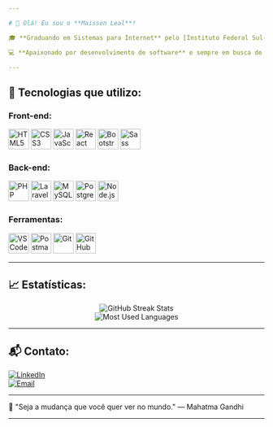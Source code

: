 ```yaml
---

# 👋 Olá! Eu sou o **Maisson Leal**!

🎓 **Graduando em Sistemas para Internet** pelo [Instituto Federal Sul-rio-grandense - IFSUL](https://www.ifsul.edu.br/), Campus Pelotas.  

💻 **Apaixonado por desenvolvimento de software** e sempre em busca de aprender e compartilhar conhecimento. Aqui você encontrará repositórios com projetos acadêmicos, pessoais e de estudos!

---
```


## 🚀 **Tecnologias que utilizo:**
### **Front-end:**
<p align="left">
    <img src="https://cdn.jsdelivr.net/gh/devicons/devicon/icons/html5/html5-original.svg" alt="HTML5" width="40" height="40"/>
    <img src="https://cdn.jsdelivr.net/gh/devicons/devicon/icons/css3/css3-original.svg" alt="CSS3" width="40" height="40"/>
    <img src="https://cdn.jsdelivr.net/gh/devicons/devicon/icons/javascript/javascript-original.svg" alt="JavaScript" width="40" height="40"/>
    <img src="https://cdn.jsdelivr.net/gh/devicons/devicon/icons/react/react-original.svg" alt="React" width="40" height="40"/>
    <img src="https://cdn.jsdelivr.net/gh/devicons/devicon/icons/bootstrap/bootstrap-original.svg" alt="Bootstrap" width="40" height="40"/>
    <img src="https://cdn.jsdelivr.net/gh/devicons/devicon/icons/sass/sass-original.svg" alt="Sass" width="40" height="40"/>
</p>

### **Back-end:**
<p align="left">
    <img src="https://cdn.jsdelivr.net/gh/devicons/devicon/icons/php/php-plain.svg" alt="PHP" width="40" height="40"/>
    <img src="https://camo.githubusercontent.com/d1865eb67e9a7175cab0fd3b47508da75dcee4b0460f9043bde1d5af54e0530b/68747470733a2f2f63646e2e6a7364656c6976722e6e65742f67682f64657669636f6e732f64657669636f6e2f69636f6e732f6c61726176656c2f6c61726176656c2d6f726967696e616c2e737667" alt="Laravel" width="40" height="40"/>
    <img src="https://cdn.jsdelivr.net/gh/devicons/devicon/icons/mysql/mysql-original-wordmark.svg" alt="MySQL" width="40" height="40"/>
    <img src="https://cdn.jsdelivr.net/gh/devicons/devicon/icons/postgresql/postgresql-original-wordmark.svg" alt="PostgreSQL" width="40" height="40"/>
    <img src="https://cdn.jsdelivr.net/gh/devicons/devicon/icons/nodejs/nodejs-original.svg" alt="Node.js" width="40" height="40"/>
</p>

### **Ferramentas:**
<p align="left">
    <img src="https://cdn.jsdelivr.net/gh/devicons/devicon/icons/vscode/vscode-original.svg" alt="VS Code" width="40" height="40"/>
    <img src="https://cdn.jsdelivr.net/gh/devicons/devicon/icons/postman/postman-original.svg" alt="Postman" width="40" height="40"/>
    <img src="https://cdn.jsdelivr.net/gh/devicons/devicon/icons/git/git-original.svg" alt="Git" width="40" height="40"/>
    <img src="https://cdn.jsdelivr.net/gh/devicons/devicon/icons/github/github-original.svg" alt="GitHub" width="40" height="40"/>
</p>


---

## 📈 **Estatísticas:**
<div align="center">
    <img src="https://streak-stats.demolab.com?user=MLS467&theme=dark&hide_border=false&border_radius=5&order=3" alt="GitHub Streak Stats"/>
    <br/>
    <img src="https://github-readme-stats.vercel.app/api/top-langs/?username=MLS467&layout=compact&theme=radical" alt="Most Used Languages"/>
</div>

---

## 📬 **Contato:**

[![LinkedIn](https://img.shields.io/badge/LinkedIn-blue?style=for-the-badge&logo=linkedin)](https://www.linkedin.com/in/maisson-leal-da-silva-373633288/)  
[![Email](https://img.shields.io/badge/Email-D14836?style=for-the-badge&logo=gmail&logoColor=white)](mailto:maissonleal@gmail.com)

---

🎯 "Seja a mudança que você quer ver no mundo." — Mahatma Gandhi

---

